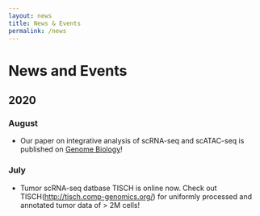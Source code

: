 ```yaml
---
layout: news
title: News & Events
permalink: /news
---
```


# News and Events

## 2020

### August
- Our paper on integrative analysis of scRNA-seq and scATAC-seq is published on [Genome Biology](https://genomebiology.biomedcentral.com/articles/10.1186/s13059-020-02116-x)!

### July
- Tumor scRNA-seq datbase TISCH is online now. Check out TISCH(http://tisch.comp-genomics.org/) for uniformly processed and annotated tumor data of > 2M cells! 

